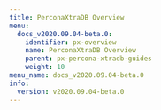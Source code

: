 ```yaml
---
title: PerconaXtraDB Overview
menu:
  docs_v2020.09.04-beta.0:
    identifier: px-overview
    name: PerconaXtraDB Overview
    parent: px-percona-xtradb-guides
    weight: 10
menu_name: docs_v2020.09.04-beta.0
info:
  version: v2020.09.04-beta.0
---
```


